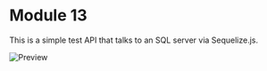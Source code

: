 # Module 13

This is a simple test API that talks to an SQL server via Sequelize.js.

![Preview](https://raw.githubusercontent.com/udidifier/module13/main/img/preview.png)
